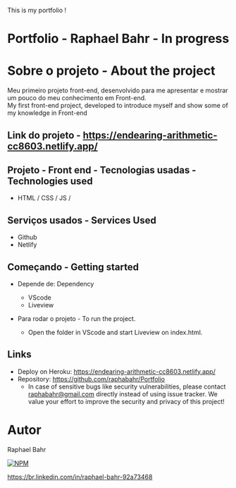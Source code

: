 This is my portfolio !

# Portfolio - Raphael Bahr - In progress

# Sobre o projeto - About the project
Meu primeiro projeto front-end, desenvolvido para me apresentar e mostrar um pouco do meu conhecimento em Front-end.
<br>
My first front-end project, developed to introduce myself and show some of my knowledge in Front-end
 
Link do projeto - https://endearing-arithmetic-cc8603.netlify.app/
-----------------------------

## Projeto - Front end - Tecnologias usadas - Technologies used
- HTML / CSS / JS / 

## Serviços usados - Services Used

* Github
* Netlify

## Começando - Getting started

* Depende de: Dependency
  - VScode  
  - Liveview
  
* Para rodar o projeto - To run the project.
  - Open the folder in VScode and start Liveview on index.html. 

## Links
  - Deploy on Heroku: https://endearing-arithmetic-cc8603.netlify.app/
  - Repository: https://github.com/raphabahr/Portfolio
    - In case of sensitive bugs like security vulnerabilities, please contact
      raphabahr@gmail.com directly instead of using issue tracker. We value your effort
      to improve the security and privacy of this project!

# Autor
Raphael Bahr

[![NPM](https://img.shields.io/npm/l/react)](https://github.com/raphabahr/Portfolio/blob/main/LICENCE) 

https://br.linkedin.com/in/raphael-bahr-92a73468

